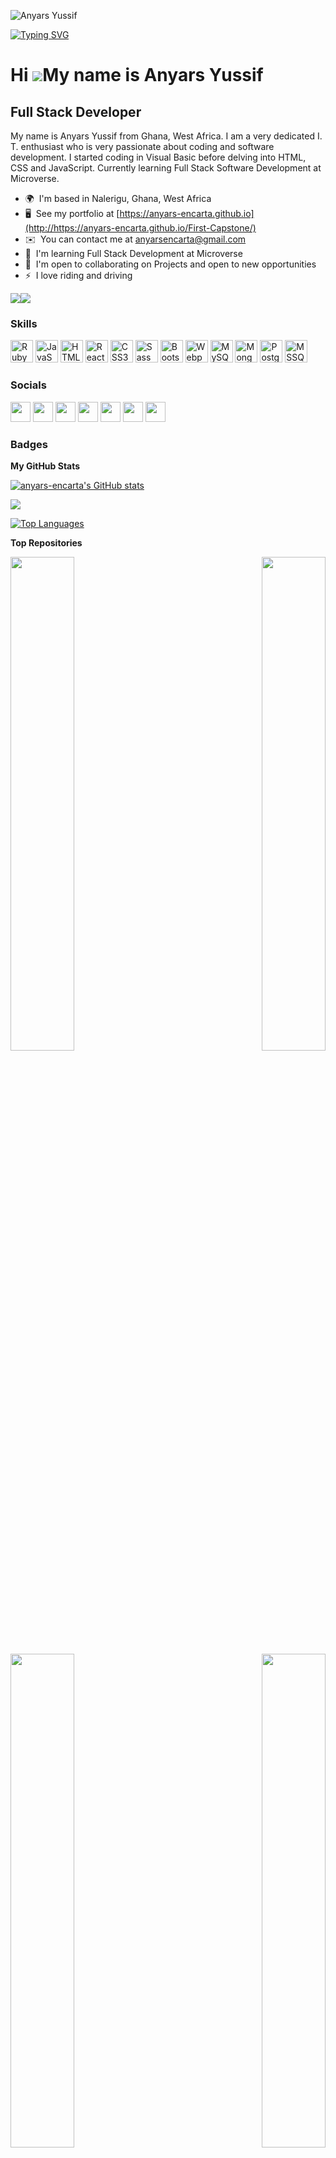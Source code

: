 ![Anyars Yussif](https://github.com/anyars-encarta/anyars-encarta/assets/29536724/06e0d5b2-3556-4bb5-916b-d8686b86e0b0)

[![Typing SVG](https://readme-typing-svg.herokuapp.com?font=Mona+Sans&weight=600&size=35&pause=1000&color=000000&width=1200&height=150&lines=Hello%2C+I+am+Anyars+Yussif;I+am+a+full-Stack+Web%2FSoftware+Developer;My+stacks+include+HTML%2C+CSS%2C+JavaScript%2C+React%2C+and+Ruby;I+am+open+to+new+opportunities)](https://git.io/typing-svg)

Hi ![](https://user-images.githubusercontent.com/18350557/176309783-0785949b-9127-417c-8b55-ab5a4333674e.gif)My name is Anyars Yussif
=====================================================================================================================================

Full Stack Developer
--------------------

My name is Anyars Yussif from Ghana, West Africa. I am a very dedicated I. T. enthusiast who is very passionate about coding and software development. I started coding in Visual Basic before delving into HTML, CSS and JavaScript. Currently learning Full Stack Software Development at Microverse.

* 🌍  I'm based in Nalerigu, Ghana, West Africa
* 🖥️  See my portfolio at [https://anyars-encarta.github.io](http://https://anyars-encarta.github.io/First-Capstone/)
* ✉️  You can contact me at [anyarsencarta@gmail.com](mailto:anyarsencarta@gmail.com)
* 🧠  I'm learning Full Stack Development at Microverse
* 🤝  I'm open to collaborating on Projects and open to new opportunities
* ⚡  I love riding and driving

<a href="https://www.github.com/anyars-encarta" target="_blank" rel="noreferrer"><img
src="https://img.shields.io/github/followers/anyars-encarta?logo=github&style=for-the-badge&color=0891b2&labelColor=1c1917" /></a><a href="https://www.twitter.com/anyarsencarta" target="_blank" rel="noreferrer"><img
src="https://img.shields.io/twitter/follow/anyarsencarta?logo=twitter&style=for-the-badge&color=0891b2&labelColor=1c1917"
/></a>

### Skills


<p align="left">
<a href="https://www.ruby-lang.org/en/" target="_blank" rel="noreferrer"><img src="https://raw.githubusercontent.com/danielcranney/readme-generator/main/public/icons/skills/ruby-colored.svg" width="36" height="36" alt="Ruby" /></a>
<a href="https://developer.mozilla.org/en-US/docs/Web/JavaScript" target="_blank" rel="noreferrer"><img src="https://raw.githubusercontent.com/danielcranney/readme-generator/main/public/icons/skills/javascript-colored.svg" width="36" height="36" alt="JavaScript" /></a>
<a href="https://developer.mozilla.org/en-US/docs/Glossary/HTML5" target="_blank" rel="noreferrer"><img src="https://raw.githubusercontent.com/danielcranney/readme-generator/main/public/icons/skills/html5-colored.svg" width="36" height="36" alt="HTML5" /></a>
<a href="https://reactjs.org/" target="_blank" rel="noreferrer"><img src="https://raw.githubusercontent.com/danielcranney/readme-generator/main/public/icons/skills/react-colored.svg" width="36" height="36" alt="React" /></a>
<a href="https://www.w3.org/TR/CSS/#css" target="_blank" rel="noreferrer"><img src="https://raw.githubusercontent.com/danielcranney/readme-generator/main/public/icons/skills/css3-colored.svg" width="36" height="36" alt="CSS3" /></a>
<a href="https://sass-lang.com/" target="_blank" rel="noreferrer"><img src="https://raw.githubusercontent.com/danielcranney/readme-generator/main/public/icons/skills/sass-colored.svg" width="36" height="36" alt="Sass" /></a>
<a href="https://getbootstrap.com/" target="_blank" rel="noreferrer"><img src="https://raw.githubusercontent.com/danielcranney/readme-generator/main/public/icons/skills/bootstrap-colored.svg" width="36" height="36" alt="Bootstrap" /></a>
<a href="https://webpack.js.org/" target="_blank" rel="noreferrer"><img src="https://raw.githubusercontent.com/danielcranney/readme-generator/main/public/icons/skills/webpack-colored.svg" width="36" height="36" alt="Webpack" /></a>
<a href="https://www.mysql.com/" target="_blank" rel="noreferrer"><img src="https://raw.githubusercontent.com/danielcranney/readme-generator/main/public/icons/skills/mysql-colored.svg" width="36" height="36" alt="MySQL" /></a>
<a href="https://www.mongodb.com/" target="_blank" rel="noreferrer"><img src="https://raw.githubusercontent.com/danielcranney/readme-generator/main/public/icons/skills/mongodb-colored.svg" width="36" height="36" alt="MongoDB" /></a>
<a href="https://www.postgresql.org/" target="_blank" rel="noreferrer"><img src="https://raw.githubusercontent.com/danielcranney/readme-generator/main/public/icons/skills/postgresql-colored.svg" width="36" height="36" alt="PostgreSQL" /></a>
<a href="https://www.microsoft.com/en-us/sql-server/sql-server-downloads/" target="_blank" rel="noreferrer"><img src="https://e7.pngegg.com/pngimages/515/909/png-clipart-microsoft-sql-server-computer-servers-database-microsoft-microsoft-sql-server-server-computer.png" width="36" height="36" alt="MSSQL" /></a>
</p>

### Socials

<p align="left"> <a href="https://www.facebook.com/encartadegreat?_rdc=1&_rdr" target="_blank" rel="noreferrer"><img src="https://raw.githubusercontent.com/danielcranney/readme-generator/main/public/icons/socials/facebook.svg" width="32" height="32" /></a> <a href="https://www.github.com/anyars-encarta" target="_blank" rel="noreferrer"><img src="https://raw.githubusercontent.com/danielcranney/readme-generator/main/public/icons/socials/github.svg" width="32" height="32" /></a> <a href="http://www.instagram.com/anyarsyussif/" target="_blank" rel="noreferrer"><img src="https://raw.githubusercontent.com/danielcranney/readme-generator/main/public/icons/socials/instagram.svg" width="32" height="32" /></a> <a href="https://www.linkedin.com/in/anyars-yussif/" target="_blank" rel="noreferrer"><img src="https://raw.githubusercontent.com/danielcranney/readme-generator/main/public/icons/socials/linkedin.svg" width="32" height="32" /></a> <a href="https://www.stackoverflow.com/users/22085924/anyars-yussif" target="_blank" rel="noreferrer"><img src="https://raw.githubusercontent.com/danielcranney/readme-generator/main/public/icons/socials/stackoverflow.svg" width="32" height="32" /></a> <a href="https://www.twitter.com/anyarsencarta" target="_blank" rel="noreferrer"><img src="https://raw.githubusercontent.com/danielcranney/readme-generator/main/public/icons/socials/twitter.svg" width="32" height="32" /></a> <a href="https://www.youtube.com/c/https://youtube.com/@anyarsencarta" target="_blank" rel="noreferrer"><img src="https://raw.githubusercontent.com/danielcranney/readme-generator/main/public/icons/socials/youtube.svg" width="32" height="32" /></a></p>

### Badges

<b>My GitHub Stats</b>

<a href="http://www.github.com/anyars-encarta"><img src="https://github-readme-stats.vercel.app/api?username=anyars-encarta&show_icons=true&hide=&count_private=true&title_color=0891b2&text_color=ffffff&icon_color=0891b2&bg_color=1c1917&hide_border=true&show_icons=true" alt="anyars-encarta's GitHub stats" /></a>

<a href="http://www.github.com/anyars-encarta"><img src="https://github-readme-streak-stats.herokuapp.com/?user=anyars-encarta&stroke=ffffff&background=1c1917&ring=0891b2&fire=0891b2&currStreakNum=ffffff&currStreakLabel=0891b2&sideNums=ffffff&sideLabels=ffffff&dates=ffffff&hide_border=true" /></a>

<a href="https://github.com/anyars-encarta" align="left"><img src="https://github-readme-stats.vercel.app/api/top-langs/?username=anyars-encarta&langs_count=10&title_color=0891b2&text_color=ffffff&icon_color=0891b2&bg_color=1c1917&hide_border=true&locale=en&custom_title=Top%20%Languages" alt="Top Languages" /></a>

<b>Top Repositories</b>

<div width="100%" align="center"><a href="https://github.com/anyars-encarta/Series-Review-Portal" align="left"><img align="left" width="45%" src="https://github-readme-stats.vercel.app/api/pin/?username=anyars-encarta&repo=Series-Review-Portal&title_color=0891b2&text_color=ffffff&icon_color=0891b2&bg_color=1c1917&hide_border=true&locale=en" /></a><a href="https://github.com/anyars-encarta/Leaderboard-List-App" align="right"><img align="right" width="45%" src="https://github-readme-stats.vercel.app/api/pin/?username=anyars-encarta&repo=Leaderboard-List-App&title_color=0891b2&text_color=ffffff&icon_color=0891b2&bg_color=1c1917&hide_border=true&locale=en" /></a></div><br /><br /><br /><br /><br /><br /><br />

<br /><br /><br /><br /><br />

<div width="100%" align="center"><a href="https://github.com/anyars-encarta/To-do-list" align="left"><img align="left" width="45%" src="https://github-readme-stats.vercel.app/api/pin/?username=anyars-encarta&repo=To-do-list&title_color=0891b2&text_color=ffffff&icon_color=0891b2&bg_color=1c1917&hide_border=true&locale=en" /></a><a href="https://github.com/anyars-encarta/Personal-to-Do-App" align="right"><img align="right" width="45%" src="https://github-readme-stats.vercel.app/api/pin/?username=anyars-encarta&repo=Personal-to-Do-App&title_color=0891b2&text_color=ffffff&icon_color=0891b2&bg_color=1c1917&hide_border=true&locale=en" /></a></div>

